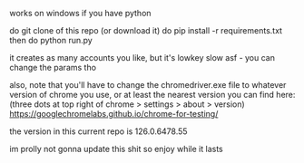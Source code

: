 works on windows if you have python

do git clone of this repo (or download it)
do pip install -r requirements.txt
then do python run.py

it creates as many accounts you like, but it's lowkey slow asf - you can change the params tho

also, note that you'll have to change the chromedriver.exe file to whatever version of chrome you use, or at least the nearest version you can find here:
(three dots at top right of chrome > settings > about > version)
https://googlechromelabs.github.io/chrome-for-testing/

the version in this current repo is 126.0.6478.55

im prolly not gonna update this shit so enjoy while it lasts
